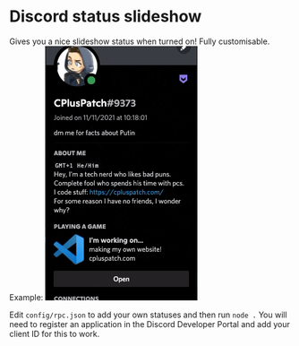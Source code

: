 # Discord status slideshow
Gives you a nice slideshow status when turned on! Fully customisable.
Example:
![Demo](https://github.com/CPlusPatch/discord-status-slideshow/blob/main/assets/demo.gif?raw=true "Demo")

Edit `config/rpc.json` to add your own statuses and then run `node .`
You will need to register an application in the Discord Developer Portal and add your client ID for this to work.